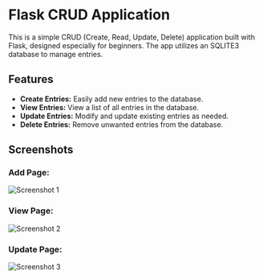 # Flask CRUD Application

This is a simple CRUD (Create, Read, Update, Delete) application built with Flask, designed especially for beginners. The app utilizes an SQLITE3 database to manage entries.

## Features

- **Create Entries:** Easily add new entries to the database.
- **View Entries:** View a list of all entries in the database.
- **Update Entries:** Modify and update existing entries as needed.
- **Delete Entries:** Remove unwanted entries from the database.

## Screenshots

### Add Page:

![Screenshot 1](https://github.com/striderzz/Flask-CRUD-Application/assets/72110940/ddf8573a-08c0-46f3-9f42-c289531669bf)

### View Page:

![Screenshot 2](https://github.com/striderzz/Flask-CRUD-Application/assets/72110940/fadce6be-ebdc-4814-acb5-33b3658f8e91)

### Update Page:

![Screenshot 3](https://github.com/striderzz/Flask-CRUD-Application/assets/72110940/429d47de-694d-49a0-afe5-440b928289b1)
